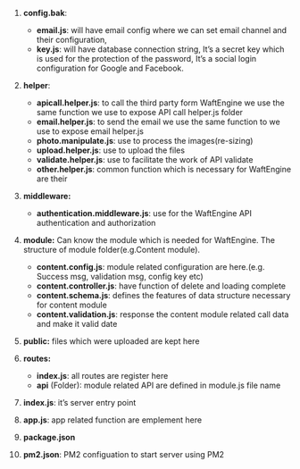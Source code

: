1. **config.bak**:
   * **email.js**: will have email config where we can set email channel and their configuration, 
   * **key.js**: will have database connection string, It’s a secret key which is used for the protection of the password, It’s a social login configuration for Google and Facebook.

2. **helper**:
   * **apicall.helper.js**: to call the third party form WaftEngine we use the same function we use to expose API call helper.js folder
   * **email.helper.js**: to send the email we use the same function to we use to expose email helper.js
   * **photo.manipulate.js**: use to process the images(re-sizing)
   * **upload.helper.js**: use to upload the files
   * **validate.helper.js**: use to facilitate the work of API validate
   * **other.helper.js**: common function which is necessary for WaftEngine are their

3. **middleware:**
   * **authentication.middleware.js**: use for the WaftEngine API authentication and authorization

4. **module:** Can know the module which is needed for WaftEngine. The structure of module folder(e.g.Content module).
   * **content.config.js**: module related configuration are here.(e.g. Success msg, validation msg, config key etc)
   * **content.controller.js**: have function of delete and loading complete
   * **content.schema.js**: defines the features of data structure necessary for content module
   * **content.validation.js**: response the content module related call data and make it valid date

5. **public:** files which were uploaded are kept here

6. **routes:**
   * **index.js**: all routes are register here
   * **api** (Folder): module related API are defined in module.js file name

7. **index.js**: it’s server entry point

8. **app.js**: app related function are emplement here

9. **package.json**

10. **pm2.json**: PM2 configuation to start server using PM2